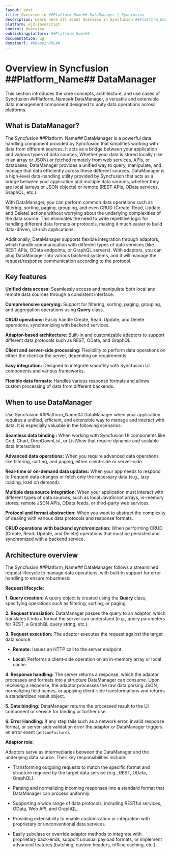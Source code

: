 ```yaml
---
layout: post
title: Overview in ##Platform_Name## DataManager | Syncfusion
description: Learn here all about Overview in Syncfusion ##Platform_Name## DataManager of Syncfusion Essential JS 2 and more.
platform: ej2-javascript
control: Overview 
publishingplatform: ##Platform_Name##
documentation: ug
domainurl: ##DomainURL##
---
```


# Overview in Syncfusion ##Platform_Name## DataManager

This section introduces the core concepts, architecture, and use cases of Syncfusion ##Platform_Name## DataManager, a versatile and extensible data management component designed to unify data operations across platforms.

## What is DataManager?

The Syncfusion ##Platform_Name## DataManager is a powerful data handling component provided by Syncfusion that simplifies working with data from different sources. It acts as a bridge between your application and various types of data sources, Whether your data is stored locally (like in an array or JSON) or fetched remotely from web services, APIs, or databases, DataManager provides a unified way to query, manipulate, and manage that data efficiently across these different sources. DataManager is a high-level data-handling utility provided by Syncfusion that acts as a bridge between your application and multiple data sources, whether they are local (arrays or JSON objects) or remote (REST APIs, OData services, GraphQL, etc.).

With DataManager, you can perform common data operations such as filtering, sorting, paging, grouping, and even CRUD (Create, Read, Update, and Delete) actions without worrying about the underlying complexities of the data source. This eliminates the need to write repetitive logic for handling different data formats or protocols, making it much easier to build data-driven, UI-rich applications.

Additionally, DataManager supports flexible integration through adaptors, which handle communication with different types of data services (like REST APIs, OData endpoints, or GraphQL servers). With adaptors, you can plug DataManager into various backend systems, and it will manage the request/response communication according to the protocol.

## Key features

**Unified data access:** Seamlessly access and manipulate both local and remote data sources through a consistent interface.

**Comprehensive querying:** Support for filtering, sorting, paging, grouping, and aggregation operations using **Query** class.

**CRUD operations:** Easily handle Create, Read, Update, and Delete operations, synchronizing with backend services.

**Adaptor-based architecture:** Built-in and customizable adaptors to support different data protocols such as REST, OData, and GraphQL.

**Client and server-side processing:** Flexibility to perform data operations on either the client or the server, depending on requirements.

**Easy integration:** Designed to integrate smoothly with Syncfusion UI components and various frameworks.

**Flexible data formats:** Handles various response formats and allows custom processing of data from different backends.

## When to use DataManager

Use Syncfusion ##Platform_Name## DataManager when your application requires a unified, efficient, and extensible way to manage and interact with data. It is especially valuable in the following scenarios:

**Seamless data binding :** When working with Syncfusion UI components like Grid, Chart, DropDownList, or ListView that require dynamic and scalable data interactions.

**Advanced data operations:** When you require advanced data operations like filtering, sorting, and paging, either client-side or server-side.

**Real-time or on-demand data updates:** When your app needs to respond to frequent data changes or fetch only the necessary data (e.g., lazy loading, load on demand).

**Multiple data source integration:** When your application must interact with different types of data sources, such as local JavaScript arrays, in-memory stores, remote JSON APIs, OData feeds, or third-party web services.

**Protocol and format abstraction:** When you want to abstract the complexity of dealing with various data protocols and response formats.

**CRUD operations with backend synchronization:** When performing CRUD (Create, Read, Update, and Delete) operations that must be persisted and synchronized with a backend service.

## Architecture overview

The Syncfusion ##Platform_Name## DataManager follows a streamlined request lifecycle to manage data operations, with built-in support for error handling to ensure robustness:

**Request lifecycle:**

**1. Query creation:** A query object is created using the **Query** class, specifying operations such as filtering, sorting, or paging.

**2. Request translation:** DataManager passes the query to an adaptor, which translates it into a format the server can understand (e.g., query parameters for REST, a GraphQL query string, etc.).

**3. Request execution:** The adaptor executes the request against the target data source:

   * **Remote:** Issues an HTTP call to the server endpoint.

   * **Local:** Performs a client-side operation on an in-memory array or local cache.

**4. Response handling:** The server returns a response, which the adaptor processes and formats into a structure DataManager can consume. Upon receiving a response, the adaptor processes the raw data parsing JSON, normalizing field names, or applying client-side transformations and returns a standardized result object.

**5. Data binding:** DataManager returns the processed result to the UI component or service for binding or further use.

**6. Error Handling:** If any step fails such as a network error, invalid response format, or server-side validation error the adaptor or DataManager triggers an error event (`actionFailure`).

**Adaptor role:**

Adaptors serve as intermediaries between the DataManager and the underlying data source. Their key responsibilities include:

* Transforming outgoing requests to match the specific format and structure required by the target data service (e.g., REST, OData, GraphQL).

* Parsing and normalizing incoming responses into a standard format that DataManager can process uniformly.

* Supporting a wide range of data protocols, including RESTful services, OData, Web API, and GraphQL.

* Providing extensibility to enable customization or integration with proprietary or unconventional data services.

* Easily subclass or override adaptor methods to integrate with proprietary back-ends, support unusual payload formats, or implement advanced features (batching, custom headers, offline caching, etc.).